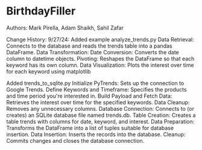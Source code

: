 # BirthdayFiller
Authors: Mark Pirella, Adam Shaikh, Sahil Zafar

Change History:
9/27/24:
Added example analyze_trends.py
  Data Retrieval: Connects to the database and reads the trends table into a pandas DataFrame.
  Data Transformation:
  Date Conversion: Converts the date column to datetime objects.
  Pivoting: Reshapes the DataFrame so that each keyword has its own column.
  Data Visualization: Plots the interest over time for each keyword using matplotlib

Added trends_to_sqlite.py
  Initialize PyTrends: Sets up the connection to Google Trends.
  Define Keywords and Timeframe: Specifies the products and time period you're interested in.
  Build Payload and Fetch Data: Retrieves the interest over time for the specified keywords.
  Data Cleanup: Removes any unnecessary columns.
  Database Connection: Connects to (or creates) an SQLite database file named trends.db.
  Table Creation: Creates a table trends with columns for date, keyword, and interest.
  Data Preparation: Transforms the DataFrame into a list of tuples suitable for database insertion.
  Data Insertion: Inserts the records into the database.
  Cleanup: Commits changes and closes the database connection.
